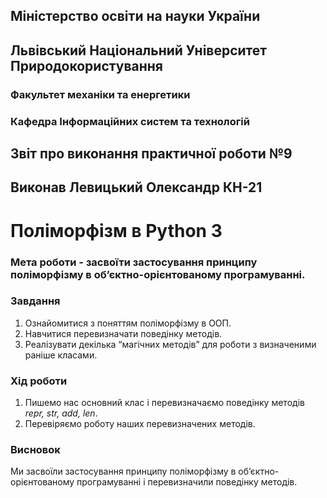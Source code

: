 ## Міністерство освіти на науки України
## Львівський Національний Університет Природокористування
### Факультет механіки та енергетики
### Кафедра Інформаційних систем та технологій

## Звіт про виконання практичної роботи №9

## Виконав Левицький Олександр КН-21
# Поліморфізм в Python 3

### Мета роботи - засвоїти застосування принципу поліморфізму в об’єктно-орієнтованому програмуванні.

### Завдання
1. Ознайомитися з поняттям поліморфізму в ООП.
2. Навчитися перевизначати поведінку методів.
3. Реалізувати декілька “магічних методів” для роботи з визначеними
раніше класами.

### Хід роботи
1. Пишемо нас основний клас і перевизначаємо поведінку методів *repr, str, add, len*.
2. Перевіряємо роботу наших перевизначених методів.

### Висновок
Ми засвоїли застосування принципу поліморфізму в об’єктно-орієнтованому програмуванні і перевизначили поведінку методів.
